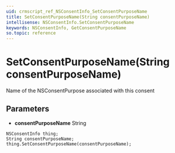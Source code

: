 ```yaml
---
uid: crmscript_ref_NSConsentInfo_SetConsentPurposeName
title: SetConsentPurposeName(String consentPurposeName)
intellisense: NSConsentInfo.SetConsentPurposeName
keywords: NSConsentInfo, GetConsentPurposeName
so.topic: reference
---
```


# SetConsentPurposeName(String consentPurposeName)

Name of the NSConsentPurpose associated with this consent

## Parameters

* **consentPurposeName** String

```crmscript
NSConsentInfo thing;
String consentPurposeName;
thing.SetConsentPurposeName(consentPurposeName);
```

